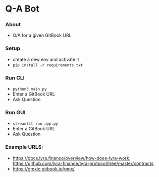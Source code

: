 # Q-A Bot

### About
- Q/A for a given GitBook URL

### Setup
- create a new env and activate it
- `pip install -r requirements.txt`

### Run CLI
- `python3 main.py`
- Enter a GitBook URL
- Ask Question

### Run GUI
- `streamlit run app.py`
- Enter a GitBook URL
- Ask Question

### Example URLS:
- https://docs.lyra.finance/overview/how-does-lyra-work, https://github.com/lyra-finance/lyra-protocol/tree/master/contracts
- https://gmxio.gitbook.io/gmx/

